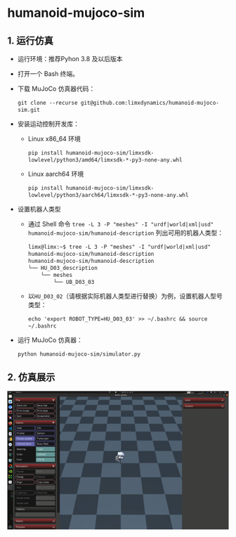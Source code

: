 # humanoid-mujoco-sim

## 1. 运行仿真

- 运行环境：推荐Pyhon 3.8 及以后版本

- 打开一个 Bash 终端。

- 下载 MuJoCo 仿真器代码：

  ```
  git clone --recurse git@github.com:limxdynamics/humanoid-mujoco-sim.git
  ```

- 安装运动控制开发库：

  - Linux x86_64 环境

    ```
    pip install humanoid-mujoco-sim/limxsdk-lowlevel/python3/amd64/limxsdk-*-py3-none-any.whl
    ```

  - Linux aarch64 环境

    ```
    pip install humanoid-mujoco-sim/limxsdk-lowlevel/python3/aarch64/limxsdk-*-py3-none-any.whl
    ```

- 设置机器人类型

  - 通过 Shell 命令 `tree -L 3 -P "meshes" -I "urdf|world|xml|usd" humanoid-mujoco-sim/humanoid-description` 列出可用的机器人类型：

    ```
    limx@limx:~$ tree -L 3 -P "meshes" -I "urdf|world|xml|usd" humanoid-mujoco-sim/humanoid-description
    humanoid-mujoco-sim/humanoid-description
    └── HU_D03_description
        └── meshes
            └── UB_D03_03
    
    ```
    
  - 以`HU_D03_02`（请根据实际机器人类型进行替换）为例，设置机器人型号类型：
  
    ```
    echo 'export ROBOT_TYPE=HU_D03_03' >> ~/.bashrc && source ~/.bashrc
    ```
  
- 运行 MuJoCo 仿真器：

  ```
  python humanoid-mujoco-sim/simulator.py
  ```

## 2. 仿真展示

![](doc/simulator.gif)
